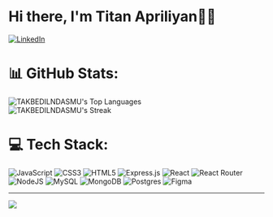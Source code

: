 # Hi there, I'm Titan Apriliyan👨‍💻
[![LinkedIn](https://img.shields.io/badge/LinkedIn-%230077B5.svg?logo=linkedin&logoColor=white)](https://www.linkedin.com/in/titan-apriliyan-73046623b/)

# 📊 GitHub Stats:
![TAKBEDILNDASMU's Top Languages](https://github-readme-stats.vercel.app/api/top-langs/?username=TAKBEDILNDASMU&theme=dracula&show_icons=true&hide_border=false&layout=compact)<br/>
![TAKBEDILNDASMU's Streak](https://github-readme-streak-stats.herokuapp.com/?user=TAKBEDILNDASMU&theme=dracula&hide_border=false)

# 💻 Tech Stack:
![JavaScript](https://img.shields.io/badge/javascript-%23323330.svg?style=plastic&logo=javascript&logoColor=%23F7DF1E) ![CSS3](https://img.shields.io/badge/css3-%231572B6.svg?style=plastic&logo=css3&logoColor=white) ![HTML5](https://img.shields.io/badge/html5-%23E34F26.svg?style=plastic&logo=html5&logoColor=white) ![Express.js](https://img.shields.io/badge/express.js-%23404d59.svg?style=plastic&logo=express&logoColor=%2361DAFB) ![React](https://img.shields.io/badge/react-%2320232a.svg?style=plastic&logo=react&logoColor=%2361DAFB) ![React Router](https://img.shields.io/badge/React_Router-CA4245?style=plastic&logo=react-router&logoColor=white) ![NodeJS](https://img.shields.io/badge/node.js-6DA55F?style=plastic&logo=node.js&logoColor=white) ![MySQL](https://img.shields.io/badge/mysql-%2300f.svg?style=plastic&logo=mysql&logoColor=white) ![MongoDB](https://img.shields.io/badge/MongoDB-%234ea94b.svg?style=plastic&logo=mongodb&logoColor=white) ![Postgres](https://img.shields.io/badge/postgres-%23316192.svg?style=plastic&logo=postgresql&logoColor=white) 	![Figma](https://img.shields.io/badge/figma-%23F24E1E.svg?style=plastic&logo=figma&logoColor=white)

---
[![](https://visitcount.itsvg.in/api?id=TORAO-LAW&icon=0&color=0)](https://visitcount.itsvg.in)
